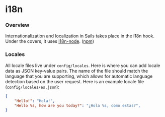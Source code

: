 # i18n

### Overview

Internationalization and localization in Sails takes place in the i18n hook.  Under the covers, it uses [i18n-node](https://github.com/mashpie/i18n-node). ([npm](https://www.npmjs.org/package/i18n))



### Locales
All locale files live under `config/locales`. Here is where you can add locale data as JSON key-value pairs. The name of the file should match the language that you are supporting, which allows for automatic language detection based on the user request.
Here is an example locale file (`config/locales/es.json`):  
```json
{
    "Hello!": "Hola!",
    "Hello %s, how are you today?": "¿Hola %s, como estas?",
}
```


<docmeta name="uniqueID" value="i18n245343">
<docmeta name="displayName" value="i18n">


